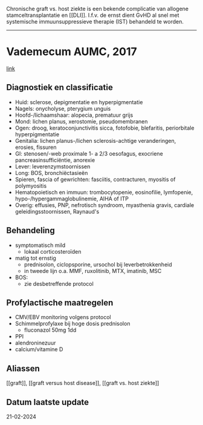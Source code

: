 Chronische graft vs. host ziekte is een bekende complicatie van allogene stamceltransplantatie en [[DLI]]. I.f.v. de ernst dient GvHD al snel met systemische immuunsuppressieve therapie (IST) behandeld te worden.
___
# Vademecum AUMC, 2017
[link](https://vademecum.hematologie.nl/artikelen/celtherapie/allosct/chronische-graft-versus-host-disease-gvhd/)
## Diagnostiek en classificatie
- Huid: sclerose, depigmentatie en hyperpigmentatie
- Nagels: onycholyse, pterygium unguis
- Hoofd-/lichaamshaar: alopecia, prematuur grijs
- Mond: lichen planus, xerostomie, pseudomembranen
- Ogen: droog, keratoconjunctivitis sicca, fotofobie, blefaritis, periorbitale hyperpigmentatie
- Genitalia: lichen planus-/lichen sclerosis-achtige veranderingen, erosies, fissuren
- GI: stenosen/-web proximale 1- a 2/3 oesofagus, exocriene pancreasinsufficiëntie, anorexie
- Lever: leverenzymstoornissen
- Long: BOS, bronchiëctasieën
- Spieren, fascia of gewrichten: fasciitis, contracturen, myositis of polymyositis
- Hematopoietisch en immuun: trombocytopenie, eosinofilie, lymfopenie, hypo-/hypergammaglobulinemie, AIHA of ITP
- Overig: effusies, PNP, nefrotisch syndroom, myasthenia gravis, cardiale geleidingsstoornissen, Raynaud's
## Behandeling
- symptomatisch mild
	- lokaal corticosteroïden
- matig tot ernstig
	- prednisolon, ciclopsporine, ursochol bij leverbetrokkenheid
	- in tweede lijn o.a. MMF, ruxolitinib, MTX, imatinib, MSC
- BOS:
	- zie desbetreffende protocol
## Profylactische maatregelen
- CMV/EBV monitoring volgens protocol
- Schimmelprofylaxe bij hoge dosis prednisolon
	- fluconazol 50mg 1dd
- PPI
- alendroninezuur
- calcium/vitamine D
## Aliassen
[[graft]], [[graft versus host disease]], [[graft vs. host ziekte]]
## Datum laatste update
21-02-2024